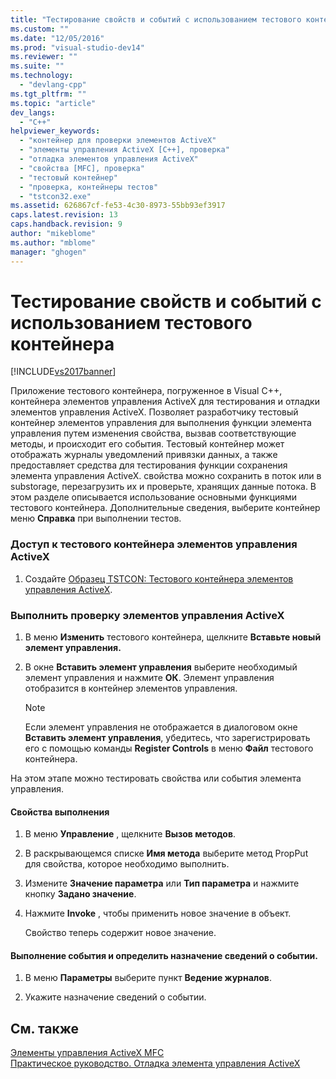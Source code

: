 ```yaml
---
title: "Тестирование свойств и событий с использованием тестового контейнера | Microsoft Docs"
ms.custom: ""
ms.date: "12/05/2016"
ms.prod: "visual-studio-dev14"
ms.reviewer: ""
ms.suite: ""
ms.technology: 
  - "devlang-cpp"
ms.tgt_pltfrm: ""
ms.topic: "article"
dev_langs: 
  - "C++"
helpviewer_keywords: 
  - "контейнер для проверки элементов ActiveX"
  - "элементы управления ActiveX [C++], проверка"
  - "отладка элементов управления ActiveX"
  - "свойства [MFC], проверка"
  - "тестовый контейнер"
  - "проверка, контейнеры тестов"
  - "tstcon32.exe"
ms.assetid: 626867cf-fe53-4c30-8973-55bb93ef3917
caps.latest.revision: 13
caps.handback.revision: 9
author: "mikeblome"
ms.author: "mblome"
manager: "ghogen"
---
```

# Тестирование свойств и событий с использованием тестового контейнера
[!INCLUDE[vs2017banner](../assembler/inline/includes/vs2017banner.md)]

Приложение тестового контейнера, погруженное в Visual C\+\+, контейнера элементов управления ActiveX для тестирования и отладки элементов управления ActiveX.  Позволяет разработчику тестовый контейнер элементов управления для выполнения функции элемента управления путем изменения свойства, вызвав соответствующие методы, и происходит его события.  Тестовый контейнер может отображать журналы уведомлений привязки данных, а также предоставляет средства для тестирования функции сохранения элемента управления ActiveX. свойства можно сохранить в поток или в substorage, перезагрузить их и проверьте, хранящих данные потока.  В этом разделе описывается использование основными функциями тестового контейнера.  Дополнительные сведения, выберите контейнер меню **Справка** при выполнении тестов.  
  
### Доступ к тестового контейнера элементов управления ActiveX  
  
1.  Создайте [Образец TSTCON: Тестового контейнера элементов управления ActiveX](../top/visual-cpp-samples.md).  
  
### Выполнить проверку элементов управления ActiveX  
  
1.  В меню **Изменить**  тестового контейнера, щелкните **Вставьте новый элемент управления.**  
  
2.  В окне **Вставить элемент управления**  выберите необходимый элемент управления и нажмите **ОК**.  Элемент управления отобразится в контейнер элементов управления.  
  
    > [!NOTE]
    >  Если элемент управления не отображается в диалоговом окне **Вставить элемент управления**, убедитесь, что зарегистрировать его с помощью команды **Register Controls** в меню **Файл** тестового контейнера.  
  
 На этом этапе можно тестировать свойства или события элемента управления.  
  
#### Свойства выполнения  
  
1.  В меню **Управление** , щелкните **Вызов методов**.  
  
2.  В раскрывающемся списке **Имя метода** выберите метод PropPut для свойства, которое необходимо выполнить.  
  
3.  Измените **Значение параметра** или **Тип параметра** и нажмите кнопку **Задано значение**.  
  
4.  Нажмите **Invoke** , чтобы применить новое значение в объект.  
  
     Свойство теперь содержит новое значение.  
  
#### Выполнение события и определить назначение сведений о событии.  
  
1.  В меню **Параметры**  выберите пункт **Ведение журналов**.  
  
2.  Укажите назначение сведений о событии.  
  
## См. также  
 [Элементы управления ActiveX MFC](../mfc/mfc-activex-controls.md)   
 [Практическое руководство. Отладка элемента управления ActiveX](../Topic/How%20to:%20Debug%20an%20ActiveX%20Control.md)
